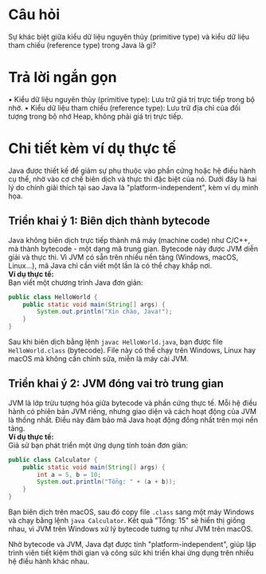 # Câu hỏi
Sự khác biệt giữa kiểu dữ liệu nguyên thủy (primitive type) và kiểu dữ liệu tham chiếu (reference type) trong Java là gì?

# Trả lời ngắn gọn  
•	Kiểu dữ liệu nguyên thủy (primitive type): Lưu trữ giá trị trực tiếp trong bộ nhớ.
•	Kiểu dữ liệu tham chiếu (reference type): Lưu trữ địa chỉ của đối tượng trong bộ nhớ Heap, không phải giá trị trực tiếp.

# Chi tiết kèm ví dụ thực tế  
Java được thiết kế để giảm sự phụ thuộc vào phần cứng hoặc hệ điều hành cụ thể, nhờ vào cơ chế biên dịch và thực thi đặc biệt của nó. Dưới đây là hai lý do chính giải thích tại sao Java là "platform-independent", kèm ví dụ minh họa.

## Triển khai ý 1: Biên dịch thành bytecode  
Java không biên dịch trực tiếp thành mã máy (machine code) như C/C++, mà thành bytecode - một dạng mã trung gian. Bytecode này được JVM diễn giải và thực thi. Vì JVM có sẵn trên nhiều nền tảng (Windows, macOS, Linux…), mã Java chỉ cần viết một lần là có thể chạy khắp nơi.  
**Ví dụ thực tế:**  
Bạn viết một chương trình Java đơn giản:  
```java
public class HelloWorld {
    public static void main(String[] args) {
        System.out.println("Xin chào, Java!");
    }
}
```  
Sau khi biên dịch bằng lệnh `javac HelloWorld.java`, bạn được file `HelloWorld.class` (bytecode). File này có thể chạy trên Windows, Linux hay macOS mà không cần chỉnh sửa, miễn là máy cài JVM.

## Triển khai ý 2: JVM đóng vai trò trung gian  
JVM là lớp trừu tượng hóa giữa bytecode và phần cứng thực tế. Mỗi hệ điều hành có phiên bản JVM riêng, nhưng giao diện và cách hoạt động của JVM là thống nhất. Điều này đảm bảo mã Java hoạt động đồng nhất trên mọi nền tảng.  
**Ví dụ thực tế:**  
Giả sử bạn phát triển một ứng dụng tính toán đơn giản:  
```java
public class Calculator {
    public static void main(String[] args) {
        int a = 5, b = 10;
        System.out.println("Tổng: " + (a + b));
    }
}
```  
Bạn biên dịch trên macOS, sau đó copy file `.class` sang một máy Windows và chạy bằng lệnh `java Calculator`. Kết quả "Tổng: 15" sẽ hiển thị giống nhau, vì JVM trên Windows xử lý bytecode tương tự như JVM trên macOS.

Nhờ bytecode và JVM, Java đạt được tính "platform-independent", giúp lập trình viên tiết kiệm thời gian và công sức khi triển khai ứng dụng trên nhiều hệ điều hành khác nhau.
